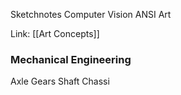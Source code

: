 Sketchnotes
Computer Vision
ANSI Art

Link: [[Art Concepts]]

### Mechanical Engineering
Axle
Gears
Shaft
Chassi